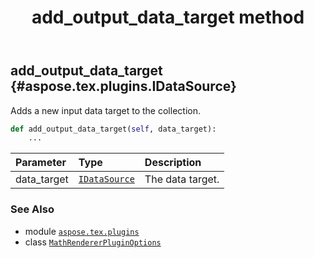 ﻿---
title: add_output_data_target method
second_title: Aspose.TeX for Python via .NET API References
description: 
type: docs
weight: 30
url: /python-net/aspose.tex.plugins/mathrendererpluginoptions/add_output_data_target/
is_root: false
---

## add_output_data_target {#aspose.tex.plugins.IDataSource}

Adds a new input data target to the collection.



```python
def add_output_data_target(self, data_target):
    ...
```


| Parameter | Type | Description |
| :- | :- | :- |
| data_target | [`IDataSource`](/tex/python-net/aspose.tex.plugins/idatasource) | The data target. |



### See Also
* module [`aspose.tex.plugins`](../../)
* class [`MathRendererPluginOptions`](/tex/python-net/aspose.tex.plugins/mathrendererpluginoptions)
